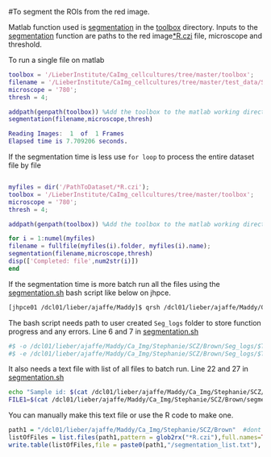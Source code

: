 #To segment the ROIs from the red image.

Matlab function used is [segmentation](https://github.com/LieberInstitute/CaImg_cellcultures/blob/master/toolbox/segmentation.m)
in the [toolbox](https://github.com/LieberInstitute/CaImg_cellcultures/tree/master/toolbox) directory. 
Inputs to the [segmentation](https://github.com/LieberInstitute/CaImg_cellcultures/blob/master/toolbox/segmentation.m) function are paths to the red image[*R.czi](https://github.com/LieberInstitute/CaImg_cellcultures/blob/master/test_data/SS1803_50_Lime_A1_DIV42_1R.czi) file,
microscope and threshold.

To run a single file on matlab
```matlab
toolbox = '/LieberInstitute/CaImg_cellcultures/tree/master/toolbox';
filename = '/LieberInstitute/CaImg_cellcultures/tree/master/test_data/SS1803_50_Lime_A1_DIV42_1R.czi';
microscope = '780';
thresh = 4;

addpath(genpath(toolbox)) %Add the toolbox to the matlab working directory when ever you begin a new session
segmentation(filename,microscope,thresh)

Reading Images:  1  of  1 Frames
Elapsed time is 7.709206 seconds.
```
If the segmentation time is less use `for loop` to process the entire dataset file by file
```matlab

myfiles = dir('/PathToDataset/*R.czi');
toolbox = '/LieberInstitute/CaImg_cellcultures/tree/master/toolbox'; 
microscope = '780';
thresh = 4;

addpath(genpath(toolbox)) %Add the toolbox to the matlab working directory when ever you begin a new session

for i = 1:numel(myfiles)
filename = fullfile(myfiles(i).folder, myfiles(i).name);
segmentation(filename,microscope,thresh)
disp(['Completed: file',num2str(i)])
end
```
If the segmentation time is more batch run all the files using the [segmentation.sh](https://github.com/LieberInstitute/CaImg_cellcultures/blob/master/Bash_scripts/segmentation.sh) bash script like below on jhpce.

``` bash
[jhpce01 /dcl01/lieber/ajaffe/Maddy]$ qrsh /dcl01/lieber/ajaffe/Maddy/Ca_Img/code_pipeline/segmentation.sh
```
The bash script needs path to user created `Seg_logs` folder to store function progress and any errors. Line 6 and 7 in [segmentation.sh](https://github.com/LieberInstitute/CaImg_cellcultures/blob/master/Bash_scripts/store_mat.sh)

```bash
#$ -o /dcl01/lieber/ajaffe/Maddy/Ca_Img/Stephanie/SCZ/Brown/Seg_logs/$TASK_ID.txt
#$ -e /dcl01/lieber/ajaffe/Maddy/Ca_Img/Stephanie/SCZ/Brown/Seg_logs/$TASK_ID.txt
```
It also needs a text file with list of all files to batch run. Line 22 and 27 in [segmentation.sh](https://github.com/LieberInstitute/CaImg_cellcultures/blob/master/Bash_scripts/store_mat.sh)
```bash
echo "Sample id: $(cat /dcl01/lieber/ajaffe/Maddy/Ca_Img/Stephanie/SCZ/Brown/segmentation_list.txt | awk '{print $NF}' | awk "NR==${SGE_TASK_ID}")"
FILE1=$(cat /dcl01/lieber/ajaffe/Maddy/Ca_Img/Stephanie/SCZ/Brown/segmentation_list.txt | awk '{print $NF}' | awk "NR==${SGE_TASK_ID}")
```

You can manually make this text file or use the R code to make one.

```R
path1 = "/dcl01/lieber/ajaffe/Maddy/Ca_Img/Stephanie/SCZ/Brown"  #dont include forward slash at end
listOfFiles = list.files(path1,pattern = glob2rx("*R.czi"),full.names=TRUE, recursive = TRUE) #recursive TRUE for subdirectories
write.table(listOfFiles,file = paste0(path1,"/segmentation_list.txt"), row.names = FALSE, col.names = FALSE, quote = FALSE)# stores the text file in the main data directory
```



